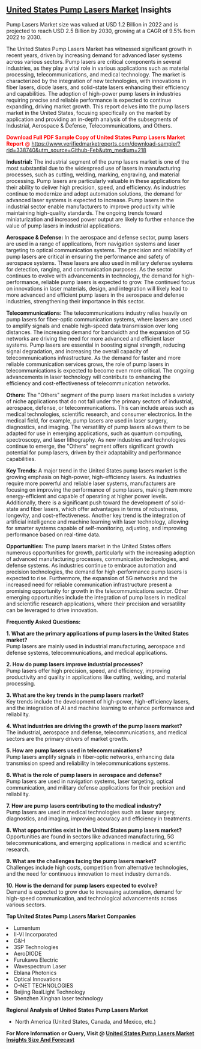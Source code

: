 <h2><a href="https://www.verifiedmarketreports.com/download-sample/?rid=338740&amp;utm_source=Github-Feb&amp;utm_medium=218" target="_blank">United States Pump Lasers Market</a> Insights</h2><p>Pump Lasers Market size was valued at USD 1.2 Billion in 2022 and is projected to reach USD 2.5 Billion by 2030, growing at a CAGR of 9.5% from 2022 to 2030.</p><p> <p>The United States Pump Lasers Market has witnessed significant growth in recent years, driven by increasing demand for advanced laser systems across various sectors. Pump lasers are critical components in several industries, as they play a vital role in various applications such as material processing, telecommunications, and medical technology. The market is characterized by the integration of new technologies, with innovations in fiber lasers, diode lasers, and solid-state lasers enhancing their efficiency and capabilities. The adoption of high-power pump lasers in industries requiring precise and reliable performance is expected to continue expanding, driving market growth. This report delves into the pump lasers market in the United States, focusing specifically on the market by application and providing an in-depth analysis of the subsegments of Industrial, Aerospace & Defense, Telecommunications, and Others. <p><span class=""><span style="color: #ff0000;"><strong>Download Full PDF Sample Copy of United States Pump Lasers Market Report</strong> @ </span><a href="https://www.verifiedmarketreports.com/download-sample/?rid=338740&amp;utm_source=Github-Feb&amp;utm_medium=218" target="_blank">https://www.verifiedmarketreports.com/download-sample/?rid=338740&amp;utm_source=Github-Feb&amp;utm_medium=218</a></span></p></p> <p><strong>Industrial:</strong> The industrial segment of the pump lasers market is one of the most substantial due to the widespread use of lasers in manufacturing processes, such as cutting, welding, marking, engraving, and material processing. Pump lasers are particularly valuable in these applications for their ability to deliver high precision, speed, and efficiency. As industries continue to modernize and adopt automation solutions, the demand for advanced laser systems is expected to increase. Pump lasers in the industrial sector enable manufacturers to improve productivity while maintaining high-quality standards. The ongoing trends toward miniaturization and increased power output are likely to further enhance the value of pump lasers in industrial applications. <p><strong>Aerospace & Defense:</strong> In the aerospace and defense sector, pump lasers are used in a range of applications, from navigation systems and laser targeting to optical communication systems. The precision and reliability of pump lasers are critical in ensuring the performance and safety of aerospace systems. These lasers are also used in military defense systems for detection, ranging, and communication purposes. As the sector continues to evolve with advancements in technology, the demand for high-performance, reliable pump lasers is expected to grow. The continued focus on innovations in laser materials, design, and integration will likely lead to more advanced and efficient pump lasers in the aerospace and defense industries, strengthening their importance in this sector. <p><strong>Telecommunications:</strong> The telecommunications industry relies heavily on pump lasers for fiber-optic communication systems, where lasers are used to amplify signals and enable high-speed data transmission over long distances. The increasing demand for bandwidth and the expansion of 5G networks are driving the need for more advanced and efficient laser systems. Pump lasers are essential in boosting signal strength, reducing signal degradation, and increasing the overall capacity of telecommunications infrastructure. As the demand for faster and more reliable communication services grows, the role of pump lasers in telecommunications is expected to become even more critical. The ongoing advancements in laser technology will contribute to enhancing the efficiency and cost-effectiveness of telecommunication networks. <p><strong>Others:</strong> The "Others" segment of the pump lasers market includes a variety of niche applications that do not fall under the primary sectors of industrial, aerospace, defense, or telecommunications. This can include areas such as medical technologies, scientific research, and consumer electronics. In the medical field, for example, pump lasers are used in laser surgery, diagnostics, and imaging. The versatility of pump lasers allows them to be adapted for use in emerging applications, such as quantum computing, spectroscopy, and laser lithography. As new industries and technologies continue to emerge, the "Others" segment offers significant growth potential for pump lasers, driven by their adaptability and performance capabilities. <p><strong>Key Trends:</strong> A major trend in the United States pump lasers market is the growing emphasis on high-power, high-efficiency lasers. As industries require more powerful and reliable laser systems, manufacturers are focusing on improving the performance of pump lasers, making them more energy-efficient and capable of operating at higher power levels. Additionally, there is a significant push toward the development of solid-state and fiber lasers, which offer advantages in terms of robustness, longevity, and cost-effectiveness. Another key trend is the integration of artificial intelligence and machine learning with laser technology, allowing for smarter systems capable of self-monitoring, adjusting, and improving performance based on real-time data. <p><strong>Opportunities:</strong> The pump lasers market in the United States offers numerous opportunities for growth, particularly with the increasing adoption of advanced manufacturing processes, communication technologies, and defense systems. As industries continue to embrace automation and precision technologies, the demand for high-performance pump lasers is expected to rise. Furthermore, the expansion of 5G networks and the increased need for reliable communication infrastructure present a promising opportunity for growth in the telecommunications sector. Other emerging opportunities include the integration of pump lasers in medical and scientific research applications, where their precision and versatility can be leveraged to drive innovation. <p><strong>Frequently Asked Questions:</strong></p> <p><strong>1. What are the primary applications of pump lasers in the United States market?</strong><br> Pump lasers are mainly used in industrial manufacturing, aerospace and defense systems, telecommunications, and medical applications.</p> <p><strong>2. How do pump lasers improve industrial processes?</strong><br> Pump lasers offer high precision, speed, and efficiency, improving productivity and quality in applications like cutting, welding, and material processing.</p> <p><strong>3. What are the key trends in the pump lasers market?</strong><br> Key trends include the development of high-power, high-efficiency lasers, and the integration of AI and machine learning to enhance performance and reliability.</p> <p><strong>4. What industries are driving the growth of the pump lasers market?</strong><br> The industrial, aerospace and defense, telecommunications, and medical sectors are the primary drivers of market growth.</p> <p><strong>5. How are pump lasers used in telecommunications?</strong><br> Pump lasers amplify signals in fiber-optic networks, enhancing data transmission speed and reliability in telecommunications systems.</p> <p><strong>6. What is the role of pump lasers in aerospace and defense?</strong><br> Pump lasers are used in navigation systems, laser targeting, optical communication, and military defense applications for their precision and reliability.</p> <p><strong>7. How are pump lasers contributing to the medical industry?</strong><br> Pump lasers are used in medical technologies such as laser surgery, diagnostics, and imaging, improving accuracy and efficiency in treatments.</p> <p><strong>8. What opportunities exist in the United States pump lasers market?</strong><br> Opportunities are found in sectors like advanced manufacturing, 5G telecommunications, and emerging applications in medical and scientific research.</p> <p><strong>9. What are the challenges facing the pump lasers market?</strong><br> Challenges include high costs, competition from alternative technologies, and the need for continuous innovation to meet industry demands.</p> <p><strong>10. How is the demand for pump lasers expected to evolve?</strong><br> Demand is expected to grow due to increasing automation, demand for high-speed communication, and technological advancements across various sectors.</p> </p><p><strong>Top United States Pump Lasers Market Companies</strong></p><div data-test-id=""><p><li>Lumentum</li><li> II-VI Incorporated</li><li> G&H</li><li> 3SP Technologies</li><li> AeroDIODE</li><li> Furukawa Electric</li><li> Wavespectrum Laser</li><li> Eblana Photonics</li><li> Optical Innovations</li><li> O-NET TECHNOLOGIES</li><li> Beijing RealLight Technology</li><li> Shenzhen Xinghan laser technology</li></p><div><strong>Regional Analysis of&nbsp;United States Pump Lasers Market</strong></div><ul><li dir="ltr"><p dir="ltr">North America&nbsp;(United States, Canada, and Mexico, etc.)</p></li></ul><p><strong>For More Information or Query, Visit @&nbsp;</strong><strong><a href="https://www.verifiedmarketreports.com/product/pump-lasers-market/?utm_source=Github-Feb&amp;utm_medium=218" target="_blank">United States Pump Lasers Market Insights Size And Forecast</a></strong></p></div>
